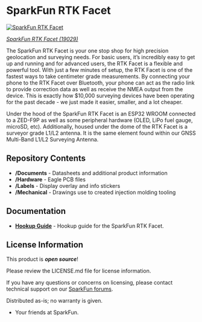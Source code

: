 SparkFun RTK Facet
========================================

[![SparkFun RTK Facet](https://cdn.sparkfun.com/assets/parts/1/8/6/3/0/RTK_Facet_Photos-01.jpg)](https://www.sparkfun.com/products/19029)

[*SparkFun RTK Facet (19029)*](https://www.sparkfun.com/products/19029)

The SparkFun RTK Facet is your one stop shop for high precision geolocation and surveying needs. For basic users, it’s incredibly easy to get up and running and for advanced users, the RTK Facet is a flexible and powerful tool. With just a few minutes of setup, the RTK Facet is one of the fastest ways to take centimeter grade measurements. By connecting your phone to the RTK Facet over Bluetooth, your phone can act as the radio link to provide correction data as well as receive the NMEA output from the device. This is exactly how $10,000 surveying devices have been operating for the past decade - we just made it easier, smaller, and a lot cheaper. 

Under the hood of the SparkFun RTK Facet is an ESP32 WROOM connected to a ZED-F9P as well as some peripheral hardware (OLED, LiPo fuel gauge, microSD, etc). Additionally, housed under the dome of the RTK Facet is a surveyor grade L1/L2 antenna. It is the same element found within our GNSS Multi-Band L1/L2 Surveying Antenna.

Repository Contents
-------------------

* **/Documents** - Datasheets and additional product information
* **/Hardware** - Eagle PCB files
* **/Labels** - Display overlay and info stickers
* **/Mechanical** - Drawings use to created injection molding tooling

Documentation
--------------
* **[Hookup Guide](https://learn.sparkfun.com/tutorials/sparkfun-rtk-facet-hookup-guide)** - Hookup guide for the SparkFun RTK Facet.

License Information
-------------------

This product is _**open source**_! 

Please review the LICENSE.md file for license information. 

If you have any questions or concerns on licensing, please contact technical support on our [SparkFun forums](https://forum.sparkfun.com/viewforum.php?f=152).

Distributed as-is; no warranty is given.

- Your friends at SparkFun.
